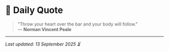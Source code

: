 # 📜 Daily Quote

> "Throw your heart over the bar and your body will follow."  
> — **Norman Vincent Peale**

---

_Last updated: 13 September 2025 ⏳_
